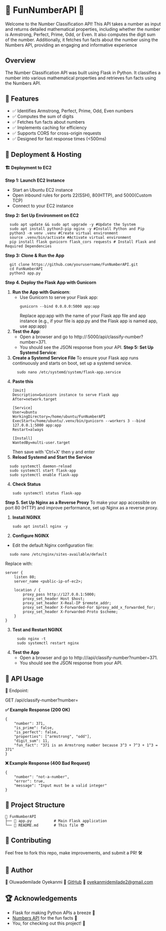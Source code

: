 # 🎲 FunNumberAPI 🎲

Welcome to the Number Classification API! This API takes a number as input and returns detailed mathematical properties, including whether the number is Armstrong, Perfect, Prime, Odd, or Even. It also computes the digit sum of the number. Additionally, it fetches fun facts about the number using the Numbers API, providing an engaging and informative experience

## Overview
The Number Classification API was built using Flask in Python. It classifies a number into various mathematical properties and retrieves fun facts using the Numbers API.

## 🌟 Features
- ✅ Identifies Armstrong, Perfect, Prime, Odd, Even numbers
- ✅ Computes the sum of digits
- ✅ Fetches fun facts about numbers
- ✅ Implements caching for efficiency
- ✅ Supports CORS for cross-origin requests
- ✅ Designed for fast response times (<500ms)

## 🚀 Deployment & Hosting
#### 🏗 Deployment to EC2
**Step 1: Launch EC2 Instance**
- Start an Ubuntu EC2 instance
- Open inbound rules for ports 22(SSH), 80(HTTP), and 5000(Custom TCP)
- Connect to your EC2 instance

**Step 2: Set Up Environment on EC2**
```
  sudo apt update && sudo apt upgrade -y #Update the System
  sudo apt install python3-pip nginx -y #Install Python and Pip
  python3 -m venv .venv #Create virtual environment
  source .venv/bin/activate #Activate virtual environment
  pip install flask gunicorn flask_cors requests # Install Flask and Required Dependencies
```
**Step 3: Clone & Run the App**
```
  git clone https://github.com/yourusername/FunNumberAPI.git
  cd FunNumberAPI
  python3 app.py
```
**Step 4. Deploy the Flask App with Gunicorn**
1. **Run the App with Gunicorn**:
   - Use Gunicorn to serve your Flask app:
      ```
      gunicorn --bind 0.0.0.0:5000 app:app
      ```
     Replace app:app with the name of your Flask app file and app instance (e.g., if your file is app.py and the Flask app is named app, use app:app)
2. **Test the App**:
   - Open a browser and go to http://<public-ip-of-ec2>:5000/api/classify-number?number=371.
   - You should see the JSON response from your API.
**Step 5: Set Up Systemd Service**:
1. **Create a Systemd Service File**
   To ensure your Flask app runs continuously and starts on boot, set up a systemd service.
    ```
      sudo nano /etc/systemd/system/flask-app.service
    ```
2. **Paste this**
    ```
    [Unit]
    Description=Gunicorn instance to serve Flask app
    After=network.target
    
    [Service]
    User=ubuntu
    WorkingDirectory=/home/ubuntu/FunNumberAPI
    ExecStart=/home/ubuntu/.venv/bin/gunicorn --workers 3 --bind 127.0.0.1:5000 app:app
    Restart=always
    
    [Install]
    WantedBy=multi-user.target
    ```
    Then save with 'Ctrl+X' then y and enter
3. **Reload Systemd and Start the Service** 
```
  sudo systemctl daemon-reload
  sudo systemctl start flask-app
  sudo systemctl enable flask-app
```
4. **Check Status**
    ```
    sudo systemctl status flask-app
    ``` 
**Step 5. Set Up Nginx as a Reverse Proxy**
To make your app accessible on port 80 (HTTP) and improve performance, set up Nginx as a reverse proxy.
1. **Install NGINX**
    ```
    sudo apt install nginx -y
   ```
2. **Configure NGINX**
- Edit the default Nginx configuration file:
```
  sudo nano /etc/nginx/sites-available/default
```
Replace with:
```
server {
    listen 80;
    server_name <public-ip-of-ec2>;

    location / {
        proxy_pass http://127.0.0.1:5000;
        proxy_set_header Host $host;
        proxy_set_header X-Real-IP $remote_addr;
        proxy_set_header X-Forwarded-For $proxy_add_x_forwarded_for;
        proxy_set_header X-Forwarded-Proto $scheme;
    }
}
```
3. **Test and Restart NGINX**
    ```
      sudo nginx -t
      sudo systemctl restart nginx
    ```
4. **Test the App**
   - Open a browser and go to http://<public-ip-of-ec2>/api/classify-number?number=371.
   - You should see the JSON response from your API.
     
## 📡 API Usage

🔹 Endpoint:

GET /api/classify-number?number=<number>

**✅ Example Response (200 OK)**
```
{
    "number": 371,
    "is_prime": false,
    "is_perfect": false,
    "properties": ["armstrong", "odd"],
    "digit_sum": 11,
    "fun_fact": "371 is an Armstrong number because 3^3 + 7^3 + 1^3 = 371"
}
``` 
**❌ Example Response (400 Bad Request)**
```
{
    "number": "not-a-number",
    "error": true,
    "message": "Input must be a valid integer"
}
```

## 📜 Project Structure
```
📂 FunNumberAPI
├── 📄 app.py          # Main Flask application
└── 📄 README.md       # This file 😎
```

## 🤝 Contributing
Feel free to fork this repo, make improvements, and submit a PR! 🛠️

## 👑 Author
👤 Oluwademilade Oyekanmi
🔗 [GitHub](https://github.com/MsOluwademilade)
📧 oyekanmidemilade2@gmail.com

## 🏆 Acknowledgements
- Flask for making Python APIs a breeze 🍃
- [Numbers API]( http://numbersapi.com) for the fun facts 🔢
- You, for checking out this project! 🎉
